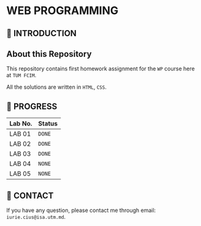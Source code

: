 # WEB PROGRAMMING

## 📑 INTRODUCTION

## About this Repository

This repository contains first homework assignment for the `WP` course here at `TUM FCIM`.

All the solutions are written in `HTML`, `CSS`.

## 🎯 PROGRESS

|  Lab No. | Status |
|----------|--------|
| LAB 01   | `DONE` |
| LAB 02   | `DONE` |
| LAB 03   | `DONE` |
| LAB 04   | `NONE` |
| LAB 05   | `NONE` |

## 📮 CONTACT

If you have any question, please contact me through email: `iurie.cius@isa.utm.md`.

